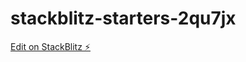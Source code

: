# stackblitz-starters-2qu7jx

[Edit on StackBlitz ⚡️](https://stackblitz.com/edit/stackblitz-starters-2qu7jx)